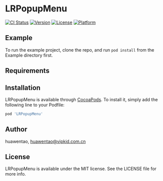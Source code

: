 # LRPopupMenu

[![CI Status](https://img.shields.io/travis/huawentao/LRPopupMenu.svg?style=flat)](https://travis-ci.org/huawentao/LRPopupMenu)
[![Version](https://img.shields.io/cocoapods/v/LRPopupMenu.svg?style=flat)](https://cocoapods.org/pods/LRPopupMenu)
[![License](https://img.shields.io/cocoapods/l/LRPopupMenu.svg?style=flat)](https://cocoapods.org/pods/LRPopupMenu)
[![Platform](https://img.shields.io/cocoapods/p/LRPopupMenu.svg?style=flat)](https://cocoapods.org/pods/LRPopupMenu)

## Example

To run the example project, clone the repo, and run `pod install` from the Example directory first.

## Requirements

## Installation

LRPopupMenu is available through [CocoaPods](https://cocoapods.org). To install
it, simply add the following line to your Podfile:

```ruby
pod 'LRPopupMenu'
```

## Author

huawentao, huawentao@vipkid.com.cn

## License

LRPopupMenu is available under the MIT license. See the LICENSE file for more info.
